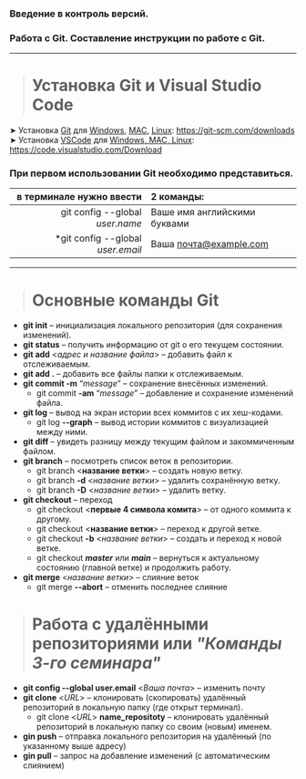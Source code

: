 ### Введение в контроль версий. 
### Работа с Git. Составление инструкции по работе с Git.
---

> # Установка Git и Visual Studio Code

➤ Установка [Git](https://gb.ru/courses/1117) для 
[Windows](https://git-scm.com/download/win), 
[MAC](https://git-scm.com/download/mac), 
[Linux](https://git-scm.com/download/mac): 
https://git-scm.com/downloads  
➤ Установка [VSCode](https://ru.wikipedia.org/wiki/Visual_Studio_Code) 
для [Windows, MAC, Linux](https://code.visualstudio.com/Download): 
https://code.visualstudio.com/Download

### При первом использовании Git необходимо **представиться**.  
|в терминале нужно ввести | 2 команды: |
|---:|:---|
|git config --global *user.name* | Ваше имя английскими буквами |
|*git config --global *user.email* | Ваша почта@example.com |

---

> # Основные команды Git

-	**git init** – инициализация локального репозитория (для сохранения изменений).
-	**git status** – получить информацию от git о его текущем состоянии.
-	**git add** <*адрес и название файла*> – добавить файл к отслеживаемым.
-	**git add .** – добавить все файлы папки к отслеживаемым.
-	**git commit -m** “*message*” – сохранение внесённых изменений.
    + git commit **-am** “*message*” – добавление и сохранение изменений файла.
-	**git log** – вывод на экран истории всех коммитов с их хеш-кодами.
	+ git log **--graph** – вывод истории коммитов с визуализацией между ними.
-	**git diff** – увидеть разницу между текущим файлом и закоммиченным файлом.
-   **git branch** – посмотреть список веток в репозитории.
    + git branch <**название ветки**> – создать новую ветку.
    + git branch **-d** <*название ветки*> – удалить сохранённую ветку.
    + git branch **-D** <*название ветки*> – удалить ветку.
-	**git checkout** – переход 
    + git checkout <**первые 4 символа комита**> – от одного коммита к другому.
    + git checkout <**название ветки**> – переход к другой ветке.
    + git checkout **-b** <*название ветки*> – создать и переход к новой ветке.
    + git checkout ***master*** или ***main*** – вернуться к актуальному состоянию     (главной ветке) и продолжить работу. 
-	**git merge** <*название ветки*> – слияние веток
    + git merge **--abort** – отменить последнее слияние

> # Работа с удалёнными репозиториями или *"Команды 3-го семинара"* 

-   **git config --global user.email** <*Ваша почта*> – изменить почту 
-	**git clone** <*URL*> – клонировать (скопировать) удалённый репозиторий в локальную папку (где открыт терминал). 
	+ git clone <*URL*> **name_repositoty** – клонировать удалённый репозиторий в локальную папку со своим (новым) именем. 
-   **gin push** – отправка локального репозитория на удалённый (по указанному выше адресу)
-   **gin pull** – запрос на добавление изменений (с автоматическим слиянием)
